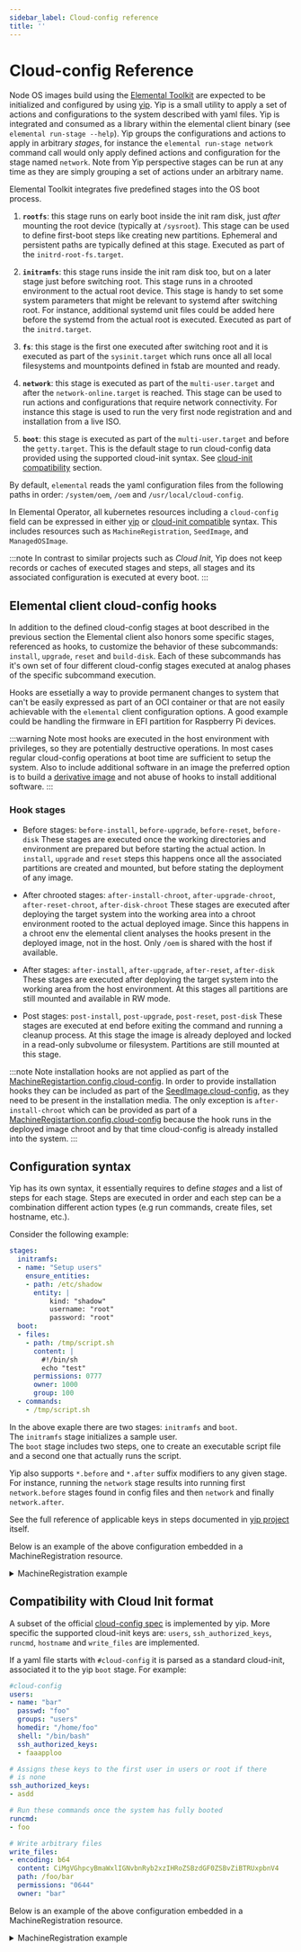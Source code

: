 ```yaml
---
sidebar_label: Cloud-config reference
title: ''
---
```


<head>
  <link rel="canonical" href="https://elemental.docs.rancher.com/cloud-config-reference"/>
</head>

# Cloud-config Reference

Node OS images build using the [Elemental Toolkit](https://github.com/rancher/elemental-toolkit) are expected
to be initialized and configured by using [yip](https://github.com/rancher/yip). Yip is a small utility to
apply a set of actions and configurations to the system described with yaml files. Yip is integrated and consumed
as a library within the elemental client binary (see `elemental run-stage --help`). Yip groups the configurations
and actions to apply in arbitrary _stages_, for instance the `elemental run-stage network` command call would only
apply defined actions and configuration for the stage named `network`. Note from Yip perspective stages can be run at
any time as they are simply grouping a set of actions under an arbitrary name.

Elemental Toolkit integrates five predefined stages into the OS boot process.

1. **`rootfs`**: this stage runs on early boot inside the init ram disk, just *after* mounting the root device (typically at `/sysroot`).
   This stage can be used to define first-boot steps like creating new partitions. Ephemeral and  persistent paths are typically defined
   at this stage. Executed as part of the `initrd-root-fs.target`.

2. **`initramfs`**: this stage runs inside the init ram disk too, but on a later stage just before switching root. This stage runs in a chrooted
   environment to the actual root device. This stage is handy to set some system parameters that might be relevant to systemd
   after switching root. For instance, additional systemd unit files could be added here before the systemd from the actual root is executed.
   Executed as part of the `initrd.target`.

3. **`fs`**: this stage is the first one executed after switching root and it is executed as part of the `sysinit.target` which runs once all
   all local filesystems and mountpoints defined in fstab are mounted and ready.

4. **`network`**: this stage is executed as part of the `multi-user.target` and after the `network-online.target` is reached. This stage can be used
   to run actions and configurations that require network connectivity. For instance this stage is used to run the very first node registration and
   and installation from a live ISO.

5. **`boot`**: this stage is executed as part of the `multi-user.target` and before the `getty.target`. This is the default stage to run cloud-config
   data provided using the supported cloud-init syntax. See [cloud-init compatibility](cloud-config-reference.md#compatibility-with-cloud-init-format) section.

By default, `elemental` reads the yaml configuration files from the following paths in order: `/system/oem`, `/oem` and `/usr/local/cloud-config`.

In Elemental Operator, all kubernetes resources including a `cloud-config` field can be expressed in either [yip](#configuration-syntax) or
[cloud-init compatible](#compatibility-with-cloud-init-format) syntax. This includes resources such as `MachineRegistration`, `SeedImage`, and `ManagedOSImage`.

:::note
In contrast to similar projects such as _Cloud Init_, Yip does not keep records or caches of executed stages and steps,
all stages and its associated configuration is executed at every boot.
:::


## Elemental client cloud-config hooks

In addition to the defined cloud-config stages at boot described in the previous section the Elemental client also
honors some specific stages, referenced as hooks, to customize the behavior of these subcommands: `install`, 
`upgrade`, `reset` and `build-disk`. Each of these subcommands has it's own set of four different cloud-config stages executed at
analog phases of the specific subcommand execution.

Hooks are essetially a way to provide permanent changes to system that can't be easily expressed as part of an OCI container or that
are not easily achievable with the `elemental` client configuration options. A good example could be handling the firmware in EFI
partition for Raspberry Pi devices.

:::warning
Note most hooks are executed in the host environment with privileges, so they are potentially destructive operations. In most
cases regular cloud-config operations at boot time are sufficient to setup the system. Also to include additional software in an image
the preferred option is to build a [derivative image](custom-images.md) and not abuse of hooks to install additional software.
:::


### Hook stages

* Before stages: `before-install`, `before-upgrade`, `before-reset`, `before-disk`
  These stages are executed once the working directories and environment are prepared but before starting the actual action. In
  `install`, `upgrade` and `reset` steps this happens once all the associated partitions are created and mounted, but before stating
  the deployment of any image.

* After chrooted stages: `after-install-chroot`, `after-upgrade-chroot`, `after-reset-chroot`, `after-disk-chroot`
  These stages are executed after deploying the target system into the working area into a chroot environment rooted to the
  actual deployed image. Since this happens in a chroot env the elemental client analyses the hooks present in the deployed image, not in the host.
  Only `/oem` is shared with the host if available.

* After stages: `after-install`, `after-upgrade`, `after-reset`, `after-disk`
  These stages are executed after deploying the target system into the working area from the host environment. At this stages all
  partitions are still mounted and available in RW mode.

* Post stages: `post-install`, `post-upgrade`, `post-reset`, `post-disk`
  These stages are executed at end before exiting the command and running a cleanup process. At this stage the image is already deployed
  and locked in a read-only subvolume or filesystem. Partitions are still mounted at this stage.

:::note
Note installation hooks are not applied as part of the [MachineRegistartion.config.cloud-config](machineregistration-reference.md#configcloud-config).
In order to provide installation hooks they can be included as part of the [SeedImage.cloud-config](seedimage-reference.md#seedimagespec-reference),
as they need to be present in the installation media.
The only exception is `after-install-chroot` which can be provided as part of a
[MachineRegistartion.config.cloud-config](machineregistration-reference.md#configcloud-config) because the hook runs
in the deployed image chroot and by that time cloud-config is already installed into the system.
:::

## Configuration syntax

Yip has its own syntax, it essentially requires to define _stages_ and a list of steps for each stage. Steps are executed in
order and each step can be a combination different action types (e.g run commands, create files, set hostname, etc.).

Consider the following example:

```yaml
stages:
  initramfs:
  - name: "Setup users"
    ensure_entities:
    - path: /etc/shadow
      entity: |
          kind: "shadow"
          username: "root"
          password: "root"
  boot:
  - files:
    - path: /tmp/script.sh
      content: |
        #!/bin/sh
        echo "test"
      permissions: 0777
      owner: 1000
      group: 100
  - commands:
    - /tmp/script.sh
```

In the above exaple there are two stages: `initramfs` and `boot`.  
The `initramfs` stage initializes a sample user.  
The `boot` stage includes two steps, one to create an executable script file and a second one
that actually runs the script.

Yip also supports `*.before` and `*.after` suffix modifiers to any given stage. For instance, running the `network` stage
results into running first `network.before` stages found in config files and then `network` and finally `network.after`.

See the full reference of applicable keys in steps documented in
[yip project](https://github.com/rancher/yip?tab=readme-ov-file#configuration-reference) itself.

Below is an example of the above configuration embedded in a MachineRegistration resource.  

<details>
  <summary>MachineRegistration example</summary>

```yaml showLineNumbers
apiVersion: elemental.cattle.io/v1beta1
kind: MachineRegistration
metadata:
  name: my-nodes
  namespace: fleet-default
spec:
  config:
    cloud-config:
      name: "A registration driven config"
      stages:
        after-install-chroot:
        - name: "Set serial console"
          commands:
          - grub2-editenv /oem/grubenv set extra_cmdline="console=ttyS0"
        initramfs:
        - name: "Setup users"
          ensure_entities:
          - path: /etc/shadow
            entity: |
                kind: "shadow"
                username: "root"
                password: "root"
        boot:
        - files:
          - path: /tmp/script.sh
            content: |
              #!/bin/sh
              echo "test"
            permissions: 0777
            owner: 1000
            group: 100
        - commands:
          - /tmp/script.sh
    elemental:
      install:
        reboot: true
        device: /dev/sda
        debug: true
  machineName: my-machine
  machineInventoryLabels:
    element: fire
```

</details>

## Compatibility with Cloud Init format

A subset of the official [cloud-config spec](http://cloudinit.readthedocs.org/en/latest/topics/format.html#cloud-config-data) is implemented by yip.
More specific the supported cloud-init keys are: `users`, `ssh_authorized_keys`, `runcmd`, `hostname` and `write_files` are implemented.

If a yaml file starts with `#cloud-config` it is parsed as a standard cloud-init, associated it to the yip `boot` stage.
For example:

```yaml
#cloud-config
users:
- name: "bar"
  passwd: "foo"
  groups: "users"
  homedir: "/home/foo"
  shell: "/bin/bash"
  ssh_authorized_keys:
  - faaapploo

# Assigns these keys to the first user in users or root if there
# is none
ssh_authorized_keys:
- asdd

# Run these commands once the system has fully booted
runcmd:
- foo

# Write arbitrary files
write_files:
- encoding: b64
  content: CiMgVGhpcyBmaWxlIGNvbnRyb2xzIHRoZSBzdGF0ZSBvZiBTRUxpbnV4
  path: /foo/bar
  permissions: "0644"
  owner: "bar"
```

Below is an example of the above configuration embedded in a MachineRegistration resource.

<details>
  <summary>MachineRegistration example</summary>

```yaml showLineNumbers
apiVersion: elemental.cattle.io/v1beta1
kind: MachineRegistration
metadata:
  name: my-nodes
  namespace: fleet-default
spec:
  config:
    cloud-config:
      users:
      - name: "bar"
        passwd: "foo"
        groups: "users"
        homedir: "/home/foo"
        shell: "/bin/bash"
        ssh_authorized_keys:
        - faaapploo
      ssh_authorized_keys:
      - asdd
      runcmd:
      - foo
      write_files:
      - encoding: b64
        content: CiMgVGhpcyBmaWxlIGNvbnRyb2xzIHRoZSBzdGF0ZSBvZiBTRUxpbnV4
        path: /foo/bar
        permissions: "0644"
        owner: "bar"
    elemental:
      install:
        reboot: true
        device: /dev/sda
        debug: true
  machineName: my-machine
  machineInventoryLabels:
    element: fire
```
  
</details>
